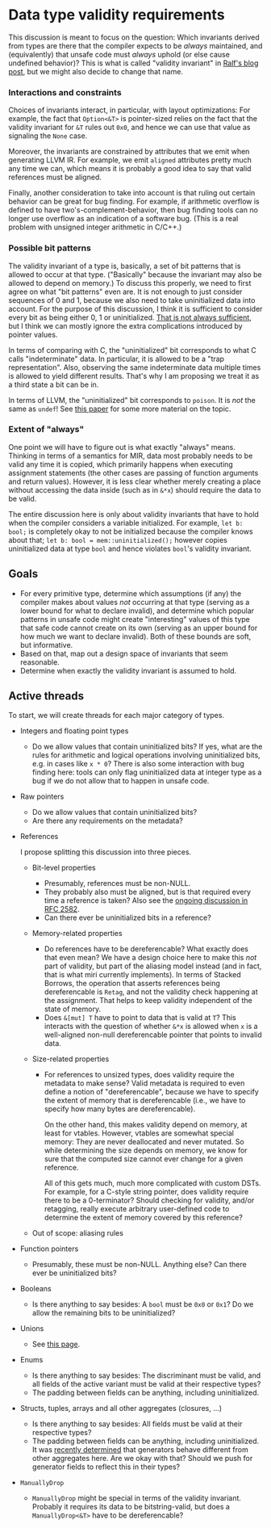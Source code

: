 # Data type validity requirements

This discussion is meant to focus on the question: Which invariants derived from
types are there that the compiler expects to be *always* maintained, and
(equivalently) that unsafe code must *always* uphold (or else cause undefined
behavior)?  This is what is called "validity invariant" in
[Ralf's blog post](https://www.ralfj.de/blog/2018/08/22/two-kinds-of-invariants.html),
but we might also decide to change that name.

### Interactions and constraints

Choices of invariants interact, in particular, with layout optimizations: For
example, the fact that `Option<&T>` is pointer-sized relies on the fact that the
validity invariant for `&T` rules out `0x0`, and hence we can use that value as
signaling the `None` case.

Moreover, the invariants are constrained by attributes that we emit when
generating LLVM IR.  For example, we emit `aligned` attributes pretty much any
time we can, which means it is probably a good idea to say that valid references
must be aligned.

Finally, another consideration to take into account is that ruling out certain
behavior can be great for bug finding.  For example, if arithmetic overflow is
defined to have two's-complement-behavior, then bug finding tools can no longer
use overflow as an indication of a software bug.  (This is a real problem with
unsigned integer arithmetic in C/C++.)

### Possible bit patterns

The validity invariant of a type is, basically, a set of bit patterns that is
allowed to occur at that type.  ("Basically" because the invariant may also be
allowed to depend on memory.)  To discuss this properly, we need to first agree
on what "bit patterns" even are.  It is not enough to just consider sequences of
0 and 1, because we also need to take uninitialized data into account.  For the
purpose of this discussion, I think it is sufficient to consider every bit as
being either 0, 1 or uninitialized.
[That is not always sufficient](https://www.ralfj.de/blog/2018/07/24/pointers-and-bytes.html),
but I think we can mostly ignore the extra complications introduced by pointer
values.

In terms of comparing with C, the "uninitialized" bit corresponds to what C
calls "indeterminate" data.  In particular, it is allowed to be a "trap
representation".  Also, observing the same indeterminate data multiple times is
allowed to yield different results.  That's why I am proposing we treat it as a
third state a bit can be in.

In terms of LLVM, the "uninitialized" bit corresponds to `poison`.  It is *not*
the same as `undef`!  See
[this paper](https://www.cs.utah.edu/~regehr/papers/undef-pldi17.pdf) for some
more material on the topic.

### Extent of "always"

One point we will have to figure out is what exactly "always" means.  Thinking
in terms of a semantics for MIR, data most probably needs to be valid any time
it is copied, which primarily happens when executing assignment statements (the
other cases are passing of function arguments and return values).  However, it
is less clear whether merely creating a place without accessing the data inside
(such as in `&*x`) should require the data to be valid.

The entire discussion here is only about validity invariants that have to hold
when the compiler considers a variable initialized.  For example, `let b: bool;`
is completely okay to not be initialized because the compiler knows about that;
`let b: bool = mem::uninitialized();` however copies uninitialized data at type
`bool` and hence violates `bool`'s validity invariant.

## Goals

* For every primitive type, determine which assumptions (if any) the compiler
  makes about values *not* occurring at that type (serving as a lower bound for
  what to declare invalid), and determine which popular patterns in unsafe code
  might create "interesting" values of this type that safe code cannot create on
  its own (serving as an upper bound for how much we want to declare invalid).
  Both of these bounds are soft, but informative.
* Based on that, map out a design space of invariants that seem reasonable.
* Determine when exactly the validity invariant is assumed to hold.

## Active threads

To start, we will create threads for each major category of types.

* Integers and floating point types
  * Do we allow values that contain uninitialized bits?  If yes, what are the
    rules for arithmetic and logical operations involving uninitialized bits,
    e.g. in cases like `x * 0`?  There is also some interaction with bug finding
    here: tools can only flag uninitialized data at integer type as a bug if we
    do not allow that to happen in unsafe code.

* Raw pointers
  * Do we allow values that contain uninitialized bits?
  * Are there any requirements on the metadata?

* References

    I propose splitting this discussion into three pieces.

  * Bit-level properties
    * Presumably, references must be non-NULL.
    * They probably also must be aligned, but is that required every time a
      reference is taken?  Also see the [ongoing discussion in RFC 2582][RFC2582].
    * Can there ever be uninitialized bits in a reference?
  * Memory-related properties
    * Do references have to be dereferencable?  What exactly does that even
      mean?  We have a design choice here to make this *not* part of validity,
      but part of the aliasing model instead (and in fact, that is what miri
      currently implements).  In terms of Stacked Borrows, the operation that
      asserts references being dereferencable is `Retag`, and not the validity
      check happening at the assignment.  That helps to keep validity
      independent of the state of memory.
    * Does `&[mut] T` have to point to data that is valid at `T`?  This interacts
      with the question of whether `&*x` is allowed when `x` is a well-aligned
      non-null dereferencable pointer that points to invalid data.
  * Size-related properties
    * For references to unsized types, does validity require the metadata to
      make sense?  Valid metadata is required to even define a notion of
      "dereferencable", because we have to specify the extent of memory that is
      dereferencable (i.e., we have to specify how many bytes are
      dereferencable).

      On the other hand, this makes validity depend on memory, at least for
      vtables.  However, vtables are somewhat special memory: They are never
      deallocated and never mutated.  So while determining the size depends on
      memory, we know for sure that the computed size cannot ever change for a
      given reference.

      All of this gets much, much more complicated with custom DSTs.  For
      example, for a C-style string pointer, does validity require there to be a
      0-terminator?  Should checking for validity, and/or retagging, really
      execute arbitrary user-defined code to determine the extent of memory
      covered by this reference?

  * Out of scope: aliasing rules

* Function pointers
  * Presumably, these must be non-NULL.  Anything else?  Can there ever be
    uninitialized bits?

* Booleans
  * Is there anything to say besides: A `bool` must be `0x0` or `0x1`?  Do we
    allow the remaining bits to be uninitialized?

* Unions
  * See [this page](unions.md).

* Enums
  * Is there anything to say besides: The discriminant must be valid, and all
    fields of the active variant must be valid at their respective types?
  * The padding between fields can be anything, including uninitialized.

* Structs, tuples, arrays and all other aggregates (closures, ...)
  * Is there anything to say besides: All fields must be valid at their
    respective types?
  * The padding between fields can be anything, including uninitialized.  It was
    [recently determined][generators-maybe-uninit] that generators behave
    different from other aggregates here.  Are we okay with that?  Should we push
    for generator fields to reflect this in their types?

* `ManuallyDrop`
  * `ManuallyDrop` might be special in terms of the validity invariant.
    Probably it requires its data to be bitstring-valid, but does a
    `ManuallyDrop<&T>` have to be dereferencable?

[RFC2582]: https://github.com/rust-lang/rfcs/pull/2582
[generators-maybe-uninit]: https://github.com/rust-lang/rust/pull/56100

